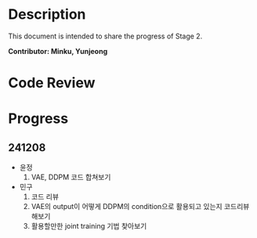 # Description

This document is intended to share the progress of Stage 2.

**Contributor: Minku, Yunjeong**

# Code Review

# Progress

## 241208

- 윤정
    1. VAE, DDPM 코드 합쳐보기
- 민구
    1. 코드 리뷰
    2. VAE의 output이 어떻게 DDPM의 condition으로 활용되고 있는지 코드리뷰 해보기
    3. 활용할만한 joint training 기법 찾아보기
